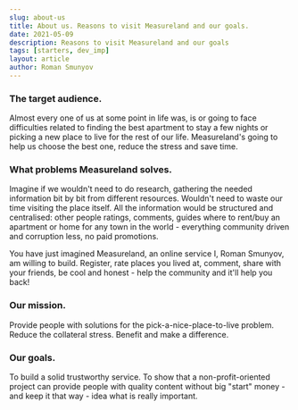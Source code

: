 ```yaml
---
slug: about-us
title: About us. Reasons to visit Measureland and our goals.
date: 2021-05-09
description: Reasons to visit Measureland and our goals
tags: [starters, dev_imp]
layout: article
author: Roman Smunyov
---
```


<script>
    import Summary from "$lib/components/Article/Summary.svelte";
</script>

<Summary
    text="We're unique, cool and free. We want to make the World better."
/>

### The target audience.
Almost every one of us at some point in life was, is or going to face difficulties related to finding the best apartment to stay a few nights or picking a new place to live for the rest of our life. Measureland's going to help us choose the best one, reduce the stress and save time.

### What problems Measureland solves.
Imagine if we wouldn't need to do research, gathering the needed information bit by bit from different resources. Wouldn't need to waste our time visiting the place itself. All the information would be structured and centralised: other people ratings, comments, guides where to rent/buy an apartment or home for any town in the world - everything community driven and corruption less, no paid promotions.

You have just imagined Measureland, an online service I, Roman Smunyov, am willing to build. Register, rate places you lived at, comment, share with your friends, be cool and honest - help the community and it'll help you back!

### Our mission.
Provide people with solutions for the pick-a-nice-place-to-live problem. Reduce the collateral stress. Benefit and make a difference.

### Our goals.
To build a solid trustworthy service. To show that a non-profit-oriented project can provide people with quality content without big "start" money - and keep it that way - idea what is really important.
